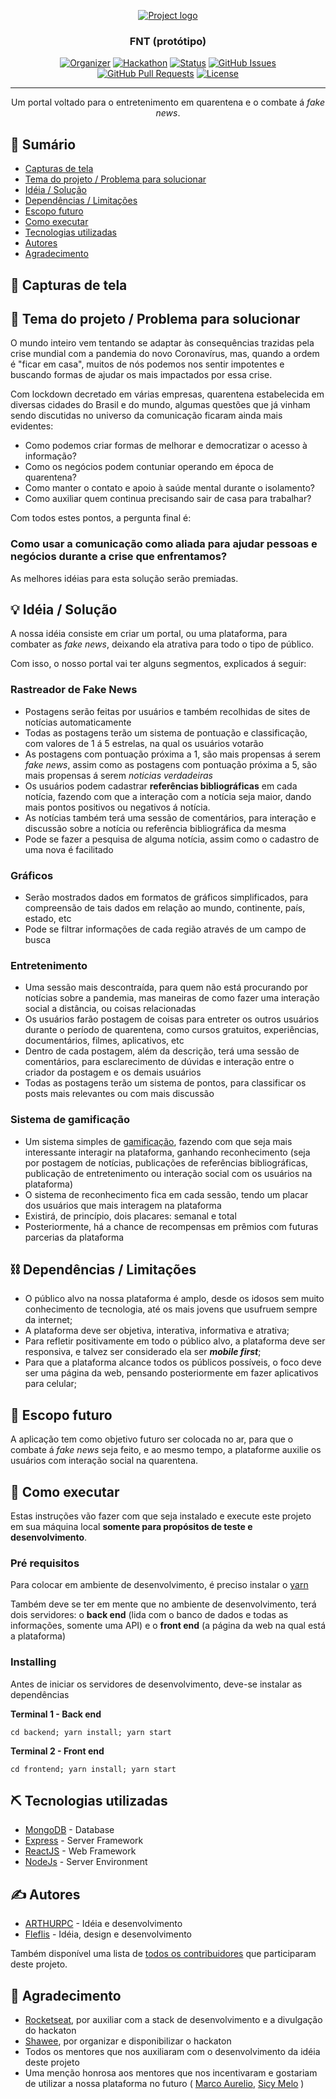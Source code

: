 <p align="center">
  <a href="" rel="noopener">
 <img src="https://i.imgur.com/AZ2iWek.png" alt="Project logo"></a>
</p>
<h3 align="center">FNT (protótipo)</h3>

<div align="center">

[![Organizer](https://img.shields.io/badge/organizer-shawee-orange.svg)](https://shawee.io)
[![Hackathon](https://img.shields.io/badge/hackathon-hack%20for%20good-blueviolet.svg)](https://hack-for-good.shawee.io)
[![Status](https://img.shields.io/badge/status-prototype-blue.svg)]()
[![GitHub Issues](https://img.shields.io/github/issues/ARTHURPC03/FNT.svg)](https://github.com/ARTHURPC03/FNT/issues)
[![GitHub Pull Requests](https://img.shields.io/github/issues-pr/ARTHURPC03/FNT.svg)](https://github.com/ARTHURPC03/FNT/pulls)
[![License](https://img.shields.io/badge/license-MIT-blue.svg)](LICENSE.md)

</div>

---

<p align="center"> Um portal voltado para o entretenimento em quarentena e o combate á <i>fake news</i>.
    <br> 
</p>

## 📝 Sumário

- [Capturas de tela](#problem_statement)
- [Tema do projeto / Problema para solucionar](#problem_statement)
- [Idéia / Solução](#idea)
- [Dependências / Limitações](#limitations)
- [Escopo futuro](#future_scope)
- [Como executar](#getting_started)
- [Tecnologias utilizadas](#tech_stack)
- [Autores](#Autores)
- [Agradecimento](#Agradecimento)

## 📸 Capturas de tela <a name = "screenshots"></a>

## 🧐 Tema do projeto / Problema para solucionar <a name = "problem_statement"></a>

O mundo inteiro vem tentando se adaptar às consequências trazidas pela crise mundial com a pandemia do novo Coronavírus, mas, quando a ordem é "ficar em casa", muitos de nós podemos nos sentir impotentes e buscando formas de ajudar os mais impactados por essa crise.

Com lockdown decretado em várias empresas, quarentena estabelecida em diversas cidades do Brasil e do mundo, algumas questões que já vinham sendo discutidas no universo da comunicação ficaram ainda mais evidentes:

- Como podemos criar formas de melhorar e democratizar o acesso à informação?
- Como os negócios podem contuniar operando em época de quarentena?
- Como manter o contato e apoio à saúde mental durante o isolamento?
- Como auxiliar quem continua precisando sair de casa para trabalhar?

Com todos estes pontos, a pergunta final é:

### Como usar a comunicação como aliada para ajudar pessoas e negócios durante a crise que enfrentamos?

As melhores idéias para esta solução serão premiadas.

## 💡 Idéia / Solução <a name = "idea"></a>

A nossa idéia consiste em criar um portal, ou uma plataforma, para combater as _fake news_, deixando ela atrativa para todo o tipo de público.

Com isso, o nosso portal vai ter alguns segmentos, explicados á seguir:

### Rastreador de Fake News

- Postagens serão feitas por usuários e também recolhidas de sites de notícias automaticamente
- Todas as postagens terão um sistema de pontuação e classificação, com valores de 1 á 5 estrelas, na qual os usuários votarão
- As postagens com pontuação próxima a 1, são mais propensas á serem _fake news_, assim como as postagens com pontuação próxima a 5, são mais propensas á serem _noticias verdadeiras_
- Os usuários podem cadastrar **referências bibliográficas** em cada notícia, fazendo com que a interação com a notícia seja maior, dando mais pontos positivos ou negativos á notícia.
- As notícias também terá uma sessão de comentários, para interação e discussão sobre a notícia ou referência bibliográfica da mesma
- Pode se fazer a pesquisa de alguma notícia, assim como o cadastro de uma nova é facilitado

### Gráficos

- Serão mostrados dados em formatos de gráficos simplificados, para compreensão de tais dados em relação ao mundo, continente, país, estado, etc
- Pode se filtrar informações de cada região através de um campo de busca

### Entretenimento

- Uma sessão mais descontraída, para quem não está procurando por notícias sobre a pandemia, mas maneiras de como fazer uma interação social a distância, ou coisas relacionadas
- Os usuários farão postagem de coisas para entreter os outros usuários durante o período de quarentena, como cursos gratuitos, experiências, documentários, filmes, aplicativos, etc
- Dentro de cada postagem, além da descrição, terá uma sessão de comentários, para esclarecimento de dúvidas e interação entre o criador da postagem e os demais usuários
- Todas as postagens terão um sistema de pontos, para classificar os posts mais relevantes ou com mais discussão

### Sistema de gamificação

- Um sistema simples de [gamificação](https://pt.wikipedia.org/wiki/Ludificação), fazendo com que seja mais interessante interagir na plataforma, ganhando reconhecimento (seja por postagem de notícias, publicações de referências bibliográficas, publicação de entretenimento ou interação social com os usuários na plataforma)
- O sistema de reconhecimento fica em cada sessão, tendo um placar dos usuários que mais interagem na plataforma
- Existirá, de princípio, dois placares: semanal e total
- Posteriormente, há a chance de recompensas em prêmios com futuras parcerias da plataforma


## ⛓️ Dependências / Limitações <a name = "limitations"></a>

- O público alvo na nossa plataforma é amplo, desde os idosos sem muito conhecimento de tecnologia, até os mais jovens que usufruem sempre da internet;
- A plataforma deve ser objetiva, interativa, informativa e atrativa;
- Para refletir positivamente em todo o público alvo, a plataforma deve ser responsiva, e talvez ser considerado ela ser _**mobile first**_;
- Para que a plataforma alcance todos os públicos possíveis, o foco deve ser uma página da web, pensando posteriormente em fazer aplicativos para celular;

## 🚀 Escopo futuro <a name = "future_scope"></a>

A aplicação tem como objetivo futuro ser colocada no ar, para que o combate á _fake news_ seja feito, e ao mesmo tempo, a plataforme auxilie os usuários com interação social na quarentena.

## 🏁 Como executar <a name = "getting_started"></a>

Estas instruções vão fazer com que seja instalado e execute este projeto em sua máquina local **somente para propósitos de teste e desenvolvimento**.

### Pré requisitos

Para colocar em ambiente de desenvolvimento, é preciso instalar o [yarn](https://classic.yarnpkg.com/pt-BR/)

Também deve se ter em mente que no ambiente de desenvolvimento, terá dois servidores: o **back end** (lida com o banco de dados e todas as informações, somente uma API) e o **front end** (a página da web na qual está a plataforma)

### Installing

Antes de iniciar os servidores de desenvolvimento, deve-se instalar as dependências

**Terminal 1 - Back end**

``cd backend; yarn install; yarn start``


**Terminal 2 - Front end**

``cd frontend; yarn install; yarn start``


## ⛏️ Tecnologias utilizadas <a name = "tech_stack"></a>

- [MongoDB](https://www.mongodb.com/) - Database
- [Express](https://expressjs.com/) - Server Framework
- [ReactJS](https://reactjs.org/) - Web Framework
- [NodeJs](https://nodejs.org/en/) - Server Environment

## ✍️ Autores <a name = "Autores"></a>

- [ARTHURPC](https://github.com/arthurpc03) - Idéia e desenvolvimento
- [Fleflis](https://github.com/fleflis) - Idéia, design e desenvolvimento

Também disponível uma lista de [todos os contribuidores](https://github.com/arthurpc03/FNT/contributors) que participaram deste projeto.

## 🎉 Agradecimento <a name = "Agradecimento"></a>

- [Rocketseat](https://rocketseat.com.br), por auxiliar com a stack de desenvolvimento e a divulgação do hackaton
- [Shawee](https://shawee.io), por organizar e disponibilizar o hackaton
- Todos os mentores que nos auxiliaram com o desenvolvimento da idéia deste projeto
- Uma menção honrosa aos mentores que nos incentivaram e gostariam de utilizar a nossa plataforma no futuro ( [Marco Aurelio](mailto:petrelli@petrellidesign.com.br), [Sicy Melo](mailto:sicyrg@gmail.com) )
